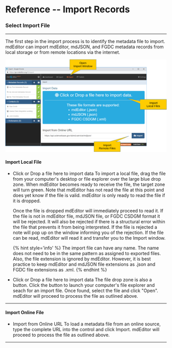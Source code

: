 # Reference -- Import Records 
### Select Import File
---

The first step in the import process is to identify the metadata file to import.  mdEditor can import mdEditor, mdJSON, and FGDC metadata records from local storage or from remote locations via the internet.  

![Import File Panel](/assets/reference/import/import-file.png)

#### Import Local File

 * <span class="btn btn-info btn-xs"> <i class="fa fa-bullseye"> </i> Click or Drop a file here to import data</span> To import a local file, drag the file from your computer's desktop or file explorer over the large blue drop zone.  When mdEditor becomes ready to receive the file, the target zone will turn green.  Note that mdEditor has not read the file at this point and does yet know if the file is valid.  mdEditor is only ready to read the file if it is dropped.
 
   Once the file is dropped mdEditor will immediately proceed to read it.  If the file is not in mdEditor file, mdJSON file, or FGDC CSDGM format it will be rejected.  It will also be rejected if there is a structural error within the file that prevents it from being interpreted.  If the file is rejected a note will pop up on the window informing you of the rejection.  If the file can be read, mdEditor will read it and transfer you to the <span class="md-window">Import</span> window.
   
   {% hint style='info' %}
   The import file can have any name.  The name does not need to be in the same pattern as assigned to exported files.  Also, the file extension is ignored by mdEditor.  However, it is best practice to keep mdEditor and mdJSON file extensions as .json and FGDC file extensions as .xml.
   {% endhint %}
   
 * <span class="btn btn-info btn-xs"> <i class="fa fa-bullseye"> </i> Click or Drop a file here to import data</span> The file drop zone is also a button.  Click the button to launch your computer's file explorer and seach for an import file. Once found, select the file and click "Open".  mdEditor will proceed to process the file as outlined above. 
 
--- 

#### Import Online File

* <span class="md-element">Import from Online URL</span> To load a metadata file from an online source, type the complete URL into the control and click <span class="btn btn-primary btn-xs"> <i class="fa fa-cloud-download"> </i> Import</span>.  mdEditor will proceed to process the file as outlined above. 
  
---